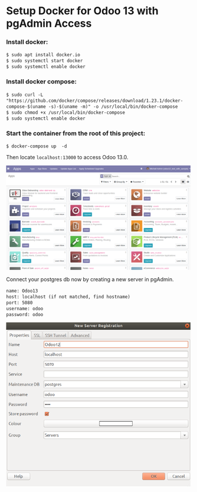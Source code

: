 # Setup Docker for Odoo 13 with pgAdmin Access


### Install docker:
```
$ sudo apt install docker.io
$ sudo systemctl start docker
$ sudo systemctl enable docker
```

### Install docker compose:
```
$ sudo curl -L "https://github.com/docker/compose/releases/download/1.23.1/docker-compose-$(uname -s)-$(uname -m)" -o /usr/local/bin/docker-compose
$ sudo chmod +x /usr/local/bin/docker-compose
$ sudo systemctl enable docker
```

### Start the container from the root of this project:
```
$ docker-compose up  -d
```

Then locate `localhost:13000` to access Odoo 13.0.

<img width="500px" src="https://github.com/kmrul/odoo-docker-ce/blob/master/odoo-13-docker/static/odoo-apps.png" alt="Odoo is working.">

Connect your postgres db now by creating a new server in pgAdmin.
```
name: Odoo13
host: localhost (if not matched, find hostname)
port: 5080
username: odoo
password: odoo
```

<img width="500px" src="https://github.com/kmrul/odoo-docker-ce/blob/master/odoo-13-docker/static/pg-access.png" alt="Postgres is working.">

